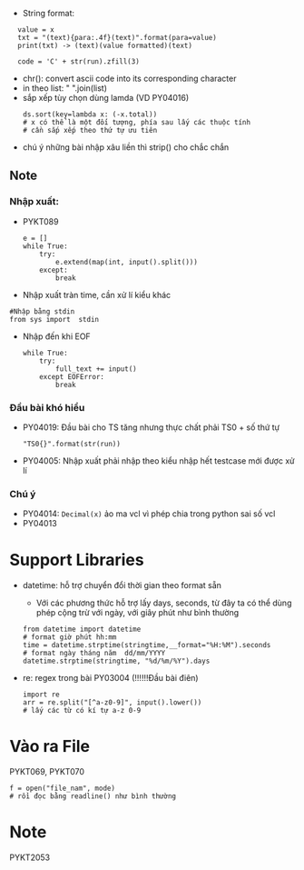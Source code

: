- String format:

```
  value = x
  txt = "(text){para:.4f}(text)".format(para=value)
  print(txt) -> (text)(value formatted)(text)
  
  code = 'C' + str(run).zfill(3)
```

- chr(): convert ascii code into its corresponding character
- in theo list: " ".join(list)
- sắp xếp tùy chọn dùng lamda (VD PY04016)
  ```doctest
  ds.sort(key=lambda x: (-x.total))
  # x có thể là một đối tượng, phía sau lấy các thuộc tính
  # cần sắp xếp theo thứ tự ưu tiên
  ```
- chú ý những bài nhập xâu liền thì strip() cho chắc chắn

## Note

### Nhập xuất:

- PYKT089
  ```doctest
  e = []
  while True:
      try:
          e.extend(map(int, input().split()))
      except:
          break
  ```
- Nhập xuất tràn time, cần xử lí kiểu khác

```doctest
#Nhập bằng stdin
from sys import  stdin
```

- Nhập đến khi EOF
  ```doctest
  while True:
      try:
          full_text += input()
      except EOFError:
          break
  
  ```

### Đầu bài khó hiểu

- PY04019: Đầu bài cho TS tăng nhưng thực chất phải TS0 + số thứ tự
    ```doctest
    "TS0{}".format(str(run))
    ```
- PY04005: Nhập xuất phải nhập theo kiểu nhập hết testcase mới được xử lí

### Chú ý

- PY04014: `Decimal(x)` ảo ma vcl vì phép chia trong python sai số vcl
- PY04013

# Support Libraries

- datetime: hỗ trợ chuyển đổi thời gian theo format sẵn
    - Với các phương thức hỗ trợ lấy days, seconds, từ đây ta có thể dùng phép cộng trừ với ngày, với giây phút như bình
      thường

  ```doctest
  from datetime import datetime
  # format giờ phút hh:mm
  time = datetime.strptime(stringtime,__format="%H:%M").seconds
  # format ngày tháng năm  dd/mm/YYYY
  datetime.strptime(stringtime, "%d/%m/%Y").days
  ```
- re: regex trong bài PY03004 (!!!!!!Đầu bài điên)

  ```doctest
  import re
  arr = re.split("[^a-z0-9]", input().lower())
  # lấy các từ có kí tự a-z 0-9
  ```

# Vào ra File

PYKT069, PYKT070

```doctest
f = open("file_nam", mode) 
# rồi đọc bằng readline() như bình thường
```

# Note

PYKT2053